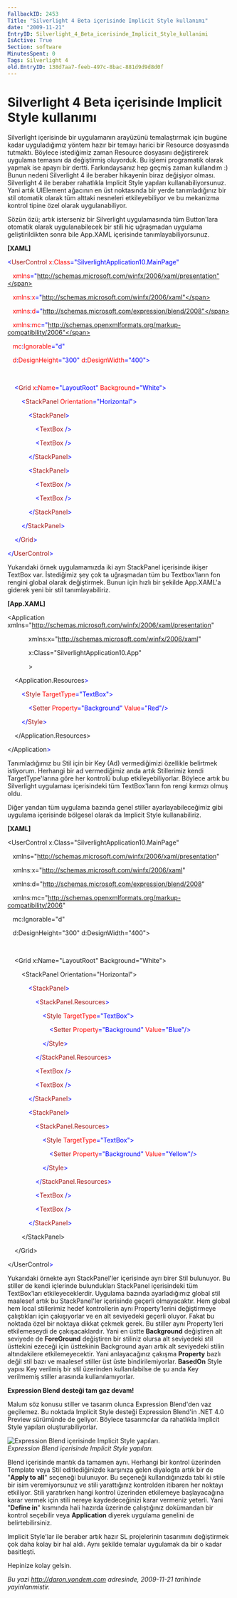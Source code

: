 ```yaml
---
FallbackID: 2453
Title: "Silverlight 4 Beta içerisinde Implicit Style kullanımı"
date: "2009-11-21"
EntryID: Silverlight_4_Beta_icerisinde_Implicit_Style_kullanimi
IsActive: True
Section: software
MinutesSpent: 0
Tags: Silverlight 4
old.EntryID: 138d7aa7-feeb-497c-8bac-881d9d9d8d0f
---
```

# Silverlight 4 Beta içerisinde Implicit Style kullanımı
Silverlight içerisinde bir uygulamanın arayüzünü temalaştırmak için
bugüne kadar uyguladığımız yöntem hazır bir temayı harici bir Resource
dosyasında tutmaktı. Böylece istediğimiz zaman Resource dosyasını
değiştirerek uygulama temasını da değiştirmiş oluyorduk. Bu işlemi
programatik olarak yapmak ise apayrı bir dertti. Farkındaysanız hep
geçmiş zaman kullandım :) Bunun nedeni Silverlight 4 ile beraber
hikayenin biraz değişiyor olması. Silverlight 4 ile beraber rahatlıkla
Implicit Style yapıları kullanabiliyorsunuz. Yani artık UIElement
ağacının en üst noktasında bir yerde tanımladığınız bir stil otomatik
olarak tüm alttaki nesneleri etkileyebiliyor ve bu mekanizma kontrol
tipine özel olarak uygulanabiliyor.

Sözün özü; artık isterseniz bir Silverlight uygulamasında tüm
Button'lara otomatik olarak uygulanabilecek bir stili hiç uğraşmadan
uygulama geliştirildikten sonra bile App.XAML içerisinde
tanımlayabiliyorsunuz.

**[XAML]**

<span style="color: blue;">\<</span><span
style="color: #a31515;">UserControl</span><span style="color: red;">
x</span><span style="color: blue;">:</span><span
style="color: red;">Class</span><span
style="color: blue;">="SilverlightApplication10.MainPage"</span>

   <span style="color: red;"> xmlns</span><span
style="color: blue;">="http://schemas.microsoft.com/winfx/2006/xaml/presentation"</span>

   <span style="color: red;"> xmlns</span><span
style="color: blue;">:</span><span style="color: red;">x</span><span
style="color: blue;">="http://schemas.microsoft.com/winfx/2006/xaml"</span>

   <span style="color: red;"> xmlns</span><span
style="color: blue;">:</span><span style="color: red;">d</span><span
style="color: blue;">="http://schemas.microsoft.com/expression/blend/2008"</span>

   <span style="color: red;"> xmlns</span><span
style="color: blue;">:</span><span style="color: red;">mc</span><span
style="color: blue;">="http://schemas.openxmlformats.org/markup-compatibility/2006"</span>

   <span style="color: red;"> mc</span><span
style="color: blue;">:</span><span
style="color: red;">Ignorable</span><span
style="color: blue;">="d"</span>

   <span style="color: red;"> d</span><span
style="color: blue;">:</span><span
style="color: red;">DesignHeight</span><span
style="color: blue;">="300"</span><span style="color: red;">
d</span><span style="color: blue;">:</span><span
style="color: red;">DesignWidth</span><span
style="color: blue;">="400"\></span>

 

<span style="color: #a31515;">    </span><span
style="color: blue;">\<</span><span
style="color: #a31515;">Grid</span><span style="color: red;">
x</span><span style="color: blue;">:</span><span
style="color: red;">Name</span><span
style="color: blue;">="LayoutRoot"</span><span style="color: red;">
Background</span><span style="color: blue;">="White"\></span>

<span style="color: #a31515;">        </span><span
style="color: blue;">\<</span><span
style="color: #a31515;">StackPanel</span><span style="color: red;">
Orientation</span><span style="color: blue;">="Horizontal"\></span>

<span style="color: #a31515;">            </span><span
style="color: blue;">\<</span><span
style="color: #a31515;">StackPanel</span><span
style="color: blue;">\></span>

<span style="color: #a31515;">                </span><span
style="color: blue;">\<</span><span
style="color: #a31515;">TextBox</span><span style="color: blue;">
/\></span>

<span style="color: #a31515;">                </span><span
style="color: blue;">\<</span><span
style="color: #a31515;">TextBox</span><span style="color: blue;">
/\></span>

<span style="color: #a31515;">            </span><span
style="color: blue;">\</</span><span
style="color: #a31515;">StackPanel</span><span
style="color: blue;">\></span>

<span style="color: #a31515;">            </span><span
style="color: blue;">\<</span><span
style="color: #a31515;">StackPanel</span><span
style="color: blue;">\></span>

<span style="color: #a31515;">                </span><span
style="color: blue;">\<</span><span
style="color: #a31515;">TextBox</span><span style="color: blue;">
/\></span>

<span style="color: #a31515;">                </span><span
style="color: blue;">\<</span><span
style="color: #a31515;">TextBox</span><span style="color: blue;">
/\></span>

<span style="color: #a31515;">            </span><span
style="color: blue;">\</</span><span
style="color: #a31515;">StackPanel</span><span
style="color: blue;">\></span>

<span style="color: #a31515;">        </span><span
style="color: blue;">\</</span><span
style="color: #a31515;">StackPanel</span><span
style="color: blue;">\></span>

<span style="color: #a31515;">    </span><span
style="color: blue;">\</</span><span
style="color: #a31515;">Grid</span><span style="color: blue;">\></span>

<span style="color: blue;">\</</span><span
style="color: #a31515;">UserControl</span><span
style="color: blue;">\></span>

Yukarıdaki örnek uygulamamızda iki ayrı StackPanel içerisinde ikişer
TextBox var. İstediğimiz şey çok ta uğraşmadan tüm bu Textbox'ların fon
rengini global olarak değiştirmek. Bunun için hızlı bir şekilde
App.XAML'a giderek yeni bir stil tanımlayabiliriz.

**[App.XAML]**

\<Application
xmlns="http://schemas.microsoft.com/winfx/2006/xaml/presentation"

            xmlns:x="http://schemas.microsoft.com/winfx/2006/xaml"

            x:Class="SilverlightApplication10.App"

            \>

<span class="style1_20112009">    \<Application.Resources</span><span
style="color: blue;">\></span>

<span style="color: #a31515;">        </span><span
style="color: blue;">\<</span><span
style="color: #a31515;">Style</span><span style="color: red;">
TargetType</span><span style="color: blue;">="TextBox"\></span>

<span style="color: #a31515;">            </span><span
style="color: blue;">\<</span><span
style="color: #a31515;">Setter</span><span style="color: red;">
Property</span><span style="color: blue;">="Background"</span><span
style="color: red;"> Value</span><span
style="color: blue;">="Red"/\></span>

<span style="color: #a31515;">        </span><span
style="color: blue;">\</</span><span
style="color: #a31515;">Style</span><span style="color: blue;">\></span>

    \</Application.Resources\>

<span class="style1_20112009">\</Application</span><span
style="color: blue;">\></span>

Tanımladığımız bu Stil için bir Key (Ad) vermediğimizi özellikle
belirtmek istiyorum. Herhangi bir ad vermediğimiz anda artık Stillerimiz
kendi TargetType'larına göre her kontrolü bulup etkileyebiliyorlar.
Böylece artık bu Silverlight uygulaması içerisindeki tüm TextBox'ların
fon rengi kırmızı olmuş oldu.

Diğer yandan tüm uygulama bazında genel stiller ayarlayabileceğimiz gibi
uygulama içerisinde bölgesel olarak da Implicit Style kullanabiliriz.

**[XAML]**

\<UserControl x:Class="SilverlightApplication10.MainPage"

   xmlns="http://schemas.microsoft.com/winfx/2006/xaml/presentation"

   xmlns:x="http://schemas.microsoft.com/winfx/2006/xaml"

   xmlns:d="http://schemas.microsoft.com/expression/blend/2008"

  
xmlns:mc="http://schemas.openxmlformats.org/markup-compatibility/2006"

   mc:Ignorable="d"

   d:DesignHeight="300" d:DesignWidth="400"\>

 

    \<Grid x:Name="LayoutRoot" Background="White"\>

        \<StackPanel Orientation="Horizontal"\>

<span style="color: #a31515;">            </span><span
style="color: blue;">\<</span><span
style="color: #a31515;">StackPanel</span><span
style="color: blue;">\></span>

<span style="color: #a31515;">                </span><span
style="color: blue;">\<</span><span
style="color: #a31515;">StackPanel.Resources</span><span
style="color: blue;">\></span>

<span style="color: #a31515;">                    </span><span
style="color: blue;">\<</span><span
style="color: #a31515;">Style</span><span style="color: red;">
TargetType</span><span style="color: blue;">="TextBox"\></span>

<span style="color: #a31515;">                        </span><span
style="color: blue;">\<</span><span
style="color: #a31515;">Setter</span><span style="color: red;">
Property</span><span style="color: blue;">="Background"</span><span
style="color: red;"> Value</span><span
style="color: blue;">="Blue"/\></span>

<span style="color: #a31515;">                    </span><span
style="color: blue;">\</</span><span
style="color: #a31515;">Style</span><span style="color: blue;">\></span>

<span style="color: #a31515;">                </span><span
style="color: blue;">\</</span><span
style="color: #a31515;">StackPanel.Resources</span><span
style="color: blue;">\></span>

<span style="color: #a31515;">                </span><span
style="color: blue;">\<</span><span
style="color: #a31515;">TextBox</span><span style="color: blue;">
/\></span>

<span style="color: #a31515;">                </span><span
style="color: blue;">\<</span><span
style="color: #a31515;">TextBox</span><span style="color: blue;">
/\></span>

<span style="color: #a31515;">            </span><span
style="color: blue;">\</</span><span
style="color: #a31515;">StackPanel</span><span
style="color: blue;">\></span>

<span style="color: #a31515;">            </span><span
style="color: blue;">\<</span><span
style="color: #a31515;">StackPanel</span><span
style="color: blue;">\></span>

<span style="color: #a31515;">                </span><span
style="color: blue;">\<</span><span
style="color: #a31515;">StackPanel.Resources</span><span
style="color: blue;">\></span>

<span style="color: #a31515;">                    </span><span
style="color: blue;">\<</span><span
style="color: #a31515;">Style</span><span style="color: red;">
TargetType</span><span style="color: blue;">="TextBox"\></span>

<span style="color: #a31515;">                        </span><span
style="color: blue;">\<</span><span
style="color: #a31515;">Setter</span><span style="color: red;">
Property</span><span style="color: blue;">="Background"</span><span
style="color: red;"> Value</span><span
style="color: blue;">="Yellow"/\></span>

<span style="color: #a31515;">                    </span><span
style="color: blue;">\</</span><span
style="color: #a31515;">Style</span><span style="color: blue;">\></span>

<span style="color: #a31515;">                </span><span
style="color: blue;">\</</span><span
style="color: #a31515;">StackPanel.Resources</span><span
style="color: blue;">\></span>

<span style="color: #a31515;">                </span><span
style="color: blue;">\<</span><span
style="color: #a31515;">TextBox</span><span style="color: blue;">
/\></span>

<span style="color: #a31515;">                </span><span
style="color: blue;">\<</span><span
style="color: #a31515;">TextBox</span><span style="color: blue;">
/\></span>

<span style="color: #a31515;">            </span><span
style="color: blue;">\</</span><span
style="color: #a31515;">StackPanel</span><span
style="color: blue;">\></span>

        \</StackPanel\>

    \</Grid\>

<span class="style1_20112009">\</UserControl</span><span
style="color: blue;">\></span>

Yukarıdaki örnekte ayrı StackPanel'ler içerisinde ayrı birer Stil
bulunuyor. Bu stiller de kendi içlerinde bulundukları StackPanel
içerisindeki tüm TextBox'ları etkileyeceklerdir. Uygulama bazında
ayarladığımız global stil maalesef artık bu StackPanel'ler içerisinde
geçerli olmayacaktır. Hem global hem local stillerimiz hedef
kontrollerin aynı Property'lerini değiştirmeye çalıştıkları için
çakışıyorlar ve en alt seviyedeki geçerli oluyor. Fakat bu noktada özel
bir noktaya dikkat çekmek gerek. Bu stiller aynı Property'leri
etkilemeseydi de çakışacaklardır. Yani en üstte **Background**
değiştiren alt seviyede de **ForeGround** değiştiren bir stiliniz olursa
alt seviyedeki stil üsttekini ezeceği için üsttekinin Background ayarı
artık alt seviyedeki stilin altındakilere etkilemeyecektir. Yani
anlayacağınız çakışma **Property** bazlı değil stil bazı ve maalesef
stiller üst üste bindirilemiyorlar. **BasedOn** Style yapısı Key
verilmiş bir stil üzerinden kullanılabilse de şu anda Key verilmemiş
stiller arasında kullanılamıyorlar.

**Expression Blend desteği tam gaz devam!**

Malum söz konusu stiller ve tasarım olunca Expression Blend'den vaz
geçilemez. Bu noktada Implicit Style desteği Expression Blend'in .NET
4.0 Preview sürümünde de geliyor. Böylece tasarımcılar da rahatlıkla
Implicit Style yapıları oluşturabiliyorlar.

![Expression Blend içerisinde Implicit Style
yapıları.](media/Silverlight_4_Beta_icerisinde_Implicit_Style_kullanimi/20112009_1.png)\
*Expression Blend içerisinde Implicit Style yapıları.*

Blend içerisinde mantık da tamamen aynı. Herhangi bir kontrol üzerinden
Template veya Stil editlediğinizde karşınıza gelen diyalogta artık bir
de "**Apply to all**" seçeneği bulunuyor. Bu seçeneği kullandığınızda
tabi ki stile bir isim veremiyorsunuz ve stili yarattığınız kontrolden
itibaren her noktayı etkiliyor. Stili yaratırken hangi kontrol üzerinden
etkilemeye başlayacağına karar vermek için stili nereye kaydedeceğinizi
karar vermeniz yeterli. Yani "**Define in**" kısmında hali hazırda
üzerinde çalıştığınız dokümandan bir kontrol seçebilir veya
**Application** diyerek uygulama genelini de belirtebilirsiniz.

Implicit Style'lar ile beraber artık hazır SL projelerinin tasarımını
değiştirmek çok daha kolay bir hal aldı. Aynı şekilde temalar uygulamak
da bir o kadar basitleşti.

Hepinize kolay gelsin.



*Bu yazi http://daron.yondem.com adresinde, 2009-11-21 tarihinde yayinlanmistir.*
